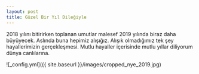 ```yaml
---
layout: post
title: Güzel Bir Yıl Dileğiyle
---
```


2018 yılını bitirirken toplanan umutlar malesef 2019 yılında biraz daha büyüyecek. Aslında buna hepimiz alışığız. Alışık olmadığımız tek şey hayallerimizin gerçekleşmesi. Mutlu hayaller içerisinde mutlu yıllar diliyorum dünya canlılarına.

![_config.yml]({{ site.baseurl }}/images/cropped_nye_2019.jpg)
